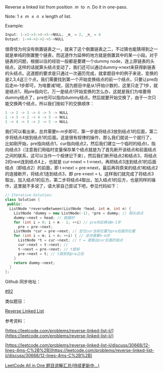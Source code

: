 Reverse a linked list from position  _m_  to  _n_. Do it in one-pass.

Note: 1 ≤  _m_  ≤  _n_  ≤ length of list.

Example:

```cpp
Input: 1->2->3->4->5->NULL, _m_ = 2, _n_ = 4
Output: 1->4->3->2->5->NULL
```

很奇怪为何没有倒置链表之一，就来了这个倒置链表之二，不过猜也能猜得到之一就是单纯的倒置整个链表，而这道作为延伸的地方就是倒置其中的某一小段。对于链表的问题，根据以往的经验一般都是要建一个dummy node，连上原链表的头结点，这样的话就算头结点变动了，我们还可以通过dummy->next来获得新链表的头结点。这道题的要求是只通过一次遍历完成，就拿题目中的例子来说，变换的是2,3,4这三个点，我们需要找到第一个开始变换结点的前一个结点，只要让pre向后走m-1步即可，为啥要减1呢，因为题目中是从1开始计数的，这里只走了1步，就是结点1，用pre指向它。万一是结点1开始变换的怎么办，这就是我们为啥要用dummy结点了，pre也可以指向dummy结点。然后就要开始交换了，由于一次只能交换两个结点，所以我们按如下的交换顺序：

```cpp
1 -> 2 -> 3 -> 4 -> 5 -> NULL
1 -> 3 -> 2 -> 4 -> 5 -> NULL
1 -> 4 -> 3 -> 2 -> 5 -> NULL
```

我们可以看出来，总共需要n-m步即可，第一步是将结点3放到结点1的后面，第二步将结点4放到结点1的后面。这是很有规律的操作，那么我们就说一个就行了，比如刚开始，pre指向结点1，cur指向结点2，然后我们建立一个临时的结点t，指向结点3（注意我们用临时变量保存某个结点就是为了首先断开该结点和前面结点之间的联系，这可以当作一个规律记下来），然后我们断开结点2和结点3，将结点2的next连到结点4上，也就是 cur->next = t->next，再把结点3连到结点1的后面结点（即结点2）的前面，即 t->next = pre->next，最后再将原来的结点1和结点2的连接断开，将结点1连到结点3，即 pre->next = t。这样我们就完成了将结点3取出，加入结点1的后方。第二步将结点4取出，加入结点1的后方，也是同样的操作，这里就不多说了，请大家自己尝试下吧，参见代码如下：

```cpp
// Iterative-Solution:
class Solution {
 public:
  ListNode *reverseBetween(ListNode *head, int m, int n) {
    ListNode *dummy = new ListNode(-1), *pre = dummy; // 假头结点
    dummy->next = head; // 链接好
    for (int i = 0; i < m - 1; ++i) // pre向后移动m-1步
      pre = pre->next;
    ListNode *cur = pre->next; // 定位cur当前位置为pre后面的位置
    for (int i = m; i < n; ++i) { // 总共需要n-m步
      ListNode *t = cur->next; // t = 提取出cur后面的结点
      cur->next = t->next; //
      t->next = pre->next; // t提前
      pre->next = t; // t提前到pre之后
    }
    return dummy->next;
  }
};
```

Github 同步地址：

[#92](https://github.com/grandyang/leetcode/issues/92)

类似题目：

[Reverse Linked List](http://www.cnblogs.com/grandyang/p/4478820.html)

参考资料：

[https://leetcode.com/problems/reverse-linked-list-ii/](https://leetcode.com/problems/reverse-linked-list-ii/)

[https://leetcode.com/problems/reverse-linked-list-ii/discuss/30668/12-lines-4ms-C%2B%2B](https://leetcode.com/problems/reverse-linked-list-ii/discuss/30668/12-lines-4ms-C%2B%2B)

[LeetCode All in One 题目讲解汇总(持续更新中...)](http://www.cnblogs.com/grandyang/p/4606334.html)
